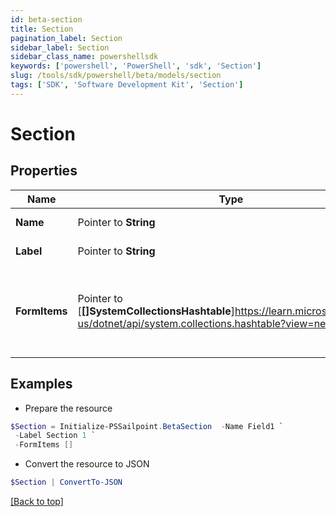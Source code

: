 ```yaml
---
id: beta-section
title: Section
pagination_label: Section
sidebar_label: Section
sidebar_class_name: powershellsdk
keywords: ['powershell', 'PowerShell', 'sdk', 'Section'] 
slug: /tools/sdk/powershell/beta/models/section
tags: ['SDK', 'Software Development Kit', 'Section']
---
```



# Section

## Properties

Name | Type | Description | Notes
------------ | ------------- | ------------- | -------------
**Name** |  Pointer to **String** | Name of the FormItem | [optional] 
**Label** |  Pointer to **String** | Label of the section | [optional] 
**FormItems** |  Pointer to [**[]SystemCollectionsHashtable**]https://learn.microsoft.com/en-us/dotnet/api/system.collections.hashtable?view=net-9.0 | List of FormItems. FormItems can be SectionDetails and/or FieldDetails | [optional] 

## Examples

- Prepare the resource
```powershell
$Section = Initialize-PSSailpoint.BetaSection  -Name Field1 `
 -Label Section 1 `
 -FormItems []
```

- Convert the resource to JSON
```powershell
$Section | ConvertTo-JSON
```


[[Back to top]](#) 

